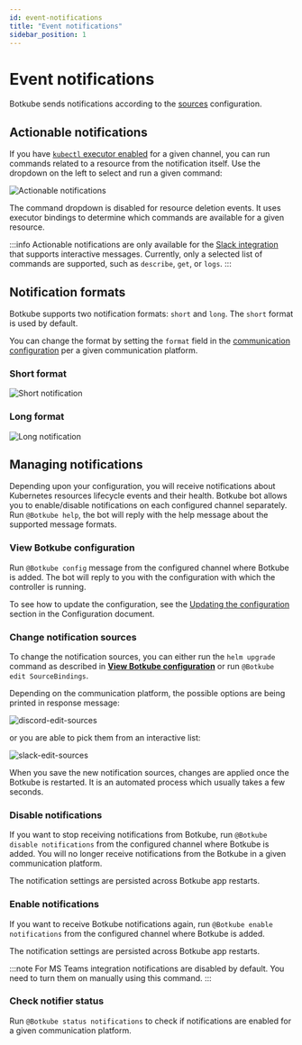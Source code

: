 ```yaml
---
id: event-notifications
title: "Event notifications"
sidebar_position: 1
---
```


# Event notifications

Botkube sends notifications according to the [sources](../configuration/source.md) configuration.

## Actionable notifications

If you have [`kubectl` executor enabled](../configuration/executor.md) for a given channel, you can run commands related to a resource from the notification itself. Use the dropdown on the left to select and run a given command:

![Actionable notifications](./assets/actionable-notifications.png)

The command dropdown is disabled for resource deletion events. It uses executor bindings to determine which commands are available for a given resource.

:::info
Actionable notifications are only available for the [Slack integration](../installation/slack/index.md) that supports interactive messages. Currently, only a selected list of commands are supported, such as `describe`, `get`, or `logs`.
:::

## Notification formats

Botkube supports two notification formats: `short` and `long`. The `short` format is used by default.

You can change the format by setting the `format` field in the [communication configuration](../configuration/communication/index.md) per a given communication platform.

### Short format

![Short notification](./assets/short-notification.png)

### Long format

![Long notification](./assets/long-notification.png)

## Managing notifications

Depending upon your configuration, you will receive notifications about Kubernetes resources lifecycle events and their health.
Botkube bot allows you to enable/disable notifications on each configured channel separately. Run `@Botkube help`, the bot will reply with the help message about the supported message formats.

### View Botkube configuration

Run `@Botkube config` message from the configured channel where Botkube is added. The bot will reply to you with the configuration with which the controller is running.

To see how to update the configuration, see the [Updating the configuration](../configuration/index.md#updating-the-configuration) section in the Configuration document.

### Change notification sources

To change the notification sources, you can either run the `helm upgrade` command as described in [**View Botkube configuration**](#view-botkube-configuration) or run `@Botkube edit SourceBindings`.

Depending on the communication platform, the possible options are being printed in response message:

<!-- Is this screen shot valuable? -->

![discord-edit-sources](assets/discord-edit-bindings.png)

or you are able to pick them from an interactive list:

<!-- Is this screen shot valuable? -->

![slack-edit-sources](assets/slack-edit-bindings.png)

When you save the new notification sources, changes are applied once the Botkube is restarted. It is an automated process which usually takes a few seconds.

### Disable notifications

If you want to stop receiving notifications from Botkube, run `@Botkube disable notifications` from the configured channel where Botkube is added. You will no longer receive notifications from the Botkube in a given communication platform.

The notification settings are persisted across Botkube app restarts.

### Enable notifications

If you want to receive Botkube notifications again, run `@Botkube enable notifications` from the configured channel where Botkube is added.

The notification settings are persisted across Botkube app restarts.

:::note
For MS Teams integration notifications are disabled by default. You need to turn them on manually using this command.
:::

### Check notifier status

Run `@Botkube status notifications` to check if notifications are enabled for a given communication platform.
